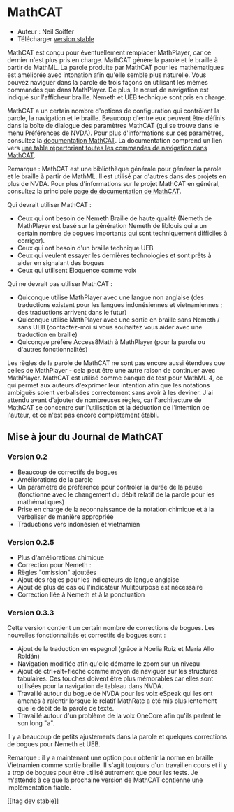 # MathCAT #

* Auteur : Neil Soiffer
* Télécharger [version stable][1]

MathCAT est conçu pour éventuellement remplacer MathPlayer, car ce dernier
n'est plus pris en charge. MathCAT génère la parole et le braille à partir
de  MathML. La parole produite par MathCAT pour les mathématiques est
améliorée avec intonation afin qu'elle semble plus naturelle. Vous pouvez
naviguer dans la parole de trois façons en utilisant les mêmes commandes que
dans MathPlayer. De plus, le nœud de navigation est indiqué sur l'afficheur
braille. Nemeth et UEB technique sont pris en charge.

MathCAT a un certain nombre d'options de configuration qui contrôlent la
parole, la navigation et le braille. Beaucoup d'entre eux peuvent être
définis dans la boîte de dialogue des paramètres MathCAT (qui se trouve dans
le menu Préférences de NVDA). Pour plus d'informations sur ces paramètres,
consultez la [documentation
MathCAT](https://nsoiffer.github.io/mathcat/users.html). La documentation
comprend un lien vers [une table répertoriant toutes les commandes de
navigation dans
MathCAT](https://nsoiffer.github.io/MathCAT/nav-commands.html).

Remarque : MathCAT est une bibliothèque générale pour générer la parole et
le braille à partir de MathML. Il est utilisé par d'autres dans des projets
en plus de NVDA. Pour plus d'informations sur le projet MathCAT en général,
consultez la principale [page de documentation de
MathCAT](https://nsoiffer.github.io/MathCAT).


Qui devrait utiliser MathCAT :

* Ceux qui ont besoin de Nemeth Braille de haute qualité (Nemeth de
  MathPlayer est basé sur la génération Nemeth de liblouis qui a un certain
  nombre de bogues importants qui sont techniquement difficiles à corriger).
* Ceux qui ont besoin d'un braille technique UEB
* Ceux qui veulent essayer les dernières technologies et sont prêts à aider
  en signalant des bogues
* Ceux qui utilisent Eloquence comme voix

Qui ne devrait pas utiliser MathCAT :

* Quiconque utilise MathPlayer avec une langue non anglaise (des traductions
  existent pour les langues indonésiennes et vietnamiennes ; des traductions
  arrivent dans le futur)
* Quiconque utilise MathPlayer avec une sortie en braille sans Nemeth / sans
  UEB (contactez-moi si vous souhaitez vous aider avec une traduction en
  braille)
* Quiconque préfère Access8Math à MathPlayer (pour la parole ou d'autres
  fonctionnalités)

Les règles de la parole de MathCAT ne sont pas encore aussi étendues que
celles de MathPlayer - cela peut être une autre raison de continuer avec
MathPlayer. MathCAT est utilisé comme banque de test pour MathML 4, ce qui
permet aux auteurs d'exprimer leur intention afin que les notations ambiguës
soient verbalisées correctement sans avoir à les deviner. J'ai attendu avant
d'ajouter de nombreuses règles, car l'architecture de MathCAT se concentre
sur l'utilisation et la déduction de l'intention de l'auteur, et ce n'est
pas encore complètement établi.

## Mise à jour du Journal de MathCAT

### Version 0.2
* Beaucoup de correctifs de bogues
* Améliorations de la parole
* Un paramètre de préférence pour contrôler la durée de la pause (fonctionne
  avec le changement du débit relatif de la parole pour les mathématiques)
* Prise en charge de la reconnaissance de la notation chimique et à la
  verbaliser de manière appropriée
* Traductions vers indonésien et vietnamien


### Version 0.2.5
* Plus d'améliorations chimique
* Correction pour Nemeth :
* Règles "omission" ajoutées
* Ajout des règles pour les indicateurs de langue anglaise
* Ajout de plus de cas où l'indicateur Mulitpurpose est nécessaire
* Correction liée à Nemeth et à la ponctuation


### Version 0.3.3
Cette version contient un certain nombre de corrections de bogues. Les
nouvelles fonctionnalités et correctifs de bogues sont :

* Ajout de la traduction en espagnol (grâce à Noelia Ruiz et María Allo
  Roldán)
* Navigation modifiée afin qu'elle démarre le zoom sur un niveau
* Ajout de ctrl+alt+flèche comme moyen de naviguer sur les structures
  tabulaires. Ces touches doivent être plus mémorables car elles sont
  utilisées pour la navigation de tableau dans NVDA.
* Travaillé autour du bogue de NVDA pour les voix eSpeak qui les ont amenés
  à ralentir lorsque le relatif MathRate  a été mis plus lentement que le
  débit de la parole de texte.
* Travaillé autour d'un problème de la voix OneCore afin qu'ils parlent le
  son long "a".

Il y a beaucoup de petits ajustements dans la parole et quelques corrections
de bogues pour Nemeth et UEB.

Remarque : il y a maintenant une option pour obtenir la norme en braille
Vietnamien comme sortie braille. Il s'agit toujours d'un travail en cours et
il y a trop de bogues pour être utilisé autrement que pour les tests. Je
m'attends à ce que la prochaine version de MathCAT contienne une
implémentation fiable.

[[!tag dev stable]]

[1]: https://www.nvaccess.org/addonStore/legacy?file=mathcat
